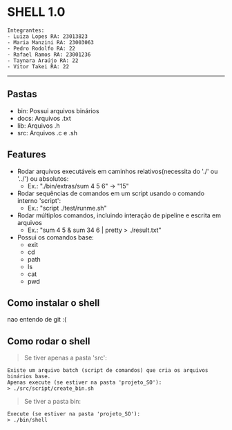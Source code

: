 # SHELL 1.0

    Integrantes: 
    - Luiza Lopes RA: 23013823
    - Maria Manzini RA: 23003063
    - Pedro Rodolfo RA: 22
    - Rafael Ramos RA: 23001236
    - Taynara Araújo RA: 22
    - Vitor Takei RA: 22

___

## Pastas
- bin: Possui arquivos binários 
- docs: Arquivos .txt
- lib: Arquivos .h
- src: Arquivos .c e .sh

## Features
- Rodar arquivos executáveis em caminhos relativos(necessita do './' ou '../') ou absolutos:
    - Ex.: "./bin/extras/sum 4 5 6" -> "15"
- Rodar sequências de comandos em um script usando o comando interno 'script':
    - Ex.: "script ./test/runme.sh"
- Rodar múltiplos comandos, incluindo interação de pipeline e escrita em arquivos
    - Ex.: "sum 4 5 & sum 34 6 | pretty > ./result.txt"
-   Possui os comandos base:
    - exit
    - cd
    - path
    - ls
    - cat
    - pwd

## Como instalar o shell

nao entendo de git :(

## Como rodar o shell
> Se tiver apenas a pasta 'src':

    Existe um arquivo batch (script de comandos) que cria os arquivos binários base.
    Apenas execute (se estiver na pasta 'projeto_SO'):
    > ./src/script/create_bin.sh

> Se tiver a pasta bin:

    Execute (se estiver na pasta 'projeto_SO'):
    > ./bin/shell